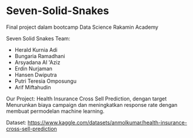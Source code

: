 # Seven-Solid-Snakes
Final project dalam bootcamp Data Science Rakamin Academy

Seven Solid Snakes Team:
- Herald Kurnia Adi
- Bungaria Ramadhani
- Arsyadana Al 'Aziz
- Erdin Nurjaman
- Hansen Dwiputra
- Putri Teresia Omposungu
- Arif Miftahudin


Our Project:
Health Insurance Cross Sell Prediction, dengan target Menurunkan biaya campaign dan meningkatkan response rate dengan membuat permodelan machine learning.

Dataset: https://www.kaggle.com/datasets/anmolkumar/health-insurance-cross-sell-prediction 
